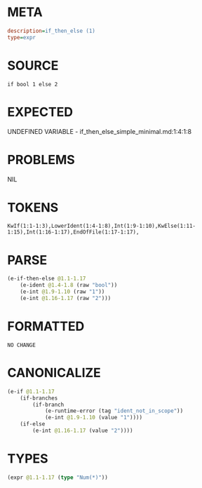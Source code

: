 # META
~~~ini
description=if_then_else (1)
type=expr
~~~
# SOURCE
~~~roc
if bool 1 else 2
~~~
# EXPECTED
UNDEFINED VARIABLE - if_then_else_simple_minimal.md:1:4:1:8
# PROBLEMS
NIL
# TOKENS
~~~zig
KwIf(1:1-1:3),LowerIdent(1:4-1:8),Int(1:9-1:10),KwElse(1:11-1:15),Int(1:16-1:17),EndOfFile(1:17-1:17),
~~~
# PARSE
~~~clojure
(e-if-then-else @1.1-1.17
	(e-ident @1.4-1.8 (raw "bool"))
	(e-int @1.9-1.10 (raw "1"))
	(e-int @1.16-1.17 (raw "2")))
~~~
# FORMATTED
~~~roc
NO CHANGE
~~~
# CANONICALIZE
~~~clojure
(e-if @1.1-1.17
	(if-branches
		(if-branch
			(e-runtime-error (tag "ident_not_in_scope"))
			(e-int @1.9-1.10 (value "1"))))
	(if-else
		(e-int @1.16-1.17 (value "2"))))
~~~
# TYPES
~~~clojure
(expr @1.1-1.17 (type "Num(*)"))
~~~
